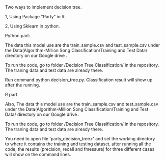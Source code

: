 Two ways to implement decision tree.

1, Using Package "Party" in R.

2, Using Sklearn in python.


Python part:

The data this model use are the train_sample.csv and test_sample.csv under the Data(Algorithm-Million Song Classification/Training and Test Data/ directory on our Google drive .

To run the code, go to folder /Decision Tree Classification/ in the repository. The traning data and test data are already there.

Run command python decision_tree.py. Classification result will show up after the running.

R part:

Also, The data this model use are the train_sample.csv and test_sample.csv under the Data(Algorithm-Million Song Classification/Training and Test Data/ directory on our Google drive .

To run the code, go to folder /Decision Tree Classification/ in the repository. The traning data and test data are already there.

You need to open file 'party_decision_tree.r' and set the working directory to where it contains the training and testing dataset, after running all the code, the results (precision, recall and fmessure) for three different cases will show on the command lines.
